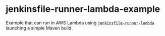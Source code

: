 # jenkinsfile-runner-lambda-example

Example that can run in AWS Lambda using [`jenkinsfile-runner-lambda`](https://github.com/carlossg/jenkinsfile-runner-lambda)
launching a simple Maven build.